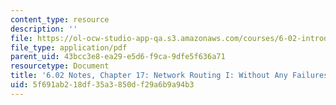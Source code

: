 ```yaml
---
content_type: resource
description: ''
file: https://ol-ocw-studio-app-qa.s3.amazonaws.com/courses/6-02-introduction-to-eecs-ii-digital-communication-systems-fall-2012/5f691ab218df35a3850df29a6b9a94b3_MIT6_02F12_chap17.pdf
file_type: application/pdf
parent_uid: 43bcc3e8-ea29-e5d6-f9ca-9dfe5f636a71
resourcetype: Document
title: '6.02 Notes, Chapter 17: Network Routing I: Without Any Failures'
uid: 5f691ab2-18df-35a3-850d-f29a6b9a94b3
---
```

